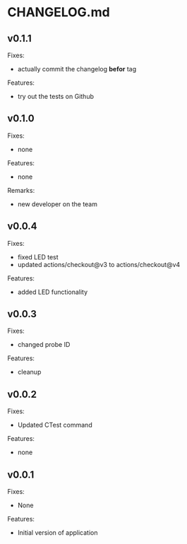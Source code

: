 # CHANGELOG.md

## v0.1.1

Fixes:

- actually commit the changelog __befor__ tag

Features:

- try out the tests on Github

## v0.1.0

Fixes:

- none

Features:

- none

Remarks:

- new developer on the team

## v0.0.4

Fixes:

- fixed LED test
- updated actions/checkout@v3 to actions/checkout@v4

Features:

- added LED functionality

## v0.0.3

Fixes:

- changed probe ID

Features:

- cleanup

## v0.0.2

Fixes:

- Updated CTest command

Features:

- none

## v0.0.1

Fixes:

- None

Features:

- Initial version of application
